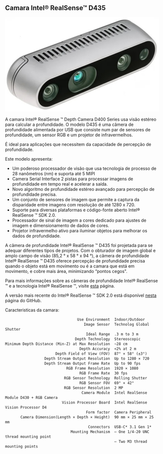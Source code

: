 ## Camara Intel® RealSense™ D435

![intelsense_D345](../imgs/intelsense_D345.jpg)

A camara Intel® RealSense ™ Depth Camera D400 Series usa visão estéreo para calcular a profundidade. O modelo D435 é uma câmera de profundidade alimentada por USB que consiste num par de sensores de profundidade, um sensor RGB e um projetor de infravermelhos.

É ideal para aplicações que necessitem da capacidade de percepção de profundidade.

Este modelo apresenta:

- Um poderoso processador de visão que usa tecnologia de processo de 28 nanômetros (nm) e suporta até 5 MIPI
- Camera Serial Interface 2 pistas para processar imagens de profundidade em tempo real e acelerar a saída.
- Novo algoritmo de profundidade estéreo avançado para percepção de profundidade precisa.
- Um conjunto de sensores de imagem que permite a captura da disparidade entre imagens com resolução de até 1280 x 720.
- Suporte para diversas plataformas  e código-fonte aberto Intel® RealSense ™ SDK 2.0.
- Processador de sinal de imagem a cores dedicado para ajustes de imagem e dimensionamento de dados de cores.
- Projetor infravermelho ativo para iluminar objetos para melhorar os dados de profundidade.

A câmera de profundidade Intel® RealSense ™ D435 foi projetada para se adequar diferentes tipos de projetos. Com o obturador de imagem global e amplo campo de visão (85,2 ° x 58 ° x 94 °), a câmera de profundidade Intel® RealSense ™ D435 oferece percepção de profundidade precisa quando o objeto está em movimento ou é a camara que está em movimento, e cobre mais área, minimizando “pontos cegos".

Para mais informações sobre as câmeras de profundidade Intel® RealSense ™ e a tecnologia Intel® RealSense ™, visite [esta](https://www.intelrealsense.com/) página.

A versão mais recente do Intel® RealSense ™ SDK 2.0 está disponível [nesta](https://github.com/IntelRealSense/librealsense/) página do GitHub.

Caracteristicas da camara:

                                     Use Environment  Indoor/Outdoor
                                        Image Sensor  Technolog	Global Shutter
                                         Ideal Range  .3 m to 3 m
                                    Depth Technology  Stereoscopic
    Minimum Depth Distance (Min-Z) at Max Resolution  ~28 cm
                                      Depth Accuracy  <2% at 2 m
                           Depth Field of View (FOV)  87° × 58° (±3°)
                      Depth Stream Output Resolution  Up to 1280 × 720
                      Depth Stream Output Frame Rate  Up to 90 fps
                                RGB Frame Resolution  1920 × 1080
                                      RGB Frame Rate  30 fps
                               RGB Sensor Technology  Rolling Shutter
                                      RGB Sensor FOV  69° × 42°
                               RGB Sensor Resolution  2 MP
                                       Camera Module  Intel RealSense Module D430 + RGB Camera
                              Vision Processor Board  Intel RealSense Vision Processor D4
                                         Form factor  Camera Peripheral
           Camera Dimension(Length × Depth × Height)  90 mm × 25 mm × 25 mm
                                          Connectors  USB-C* 3.1 Gen 1*
                                  Mounting Mechanism  – One 1/4‑20 UNC thread mounting point
                                                      – Two M3 thread mounting points
